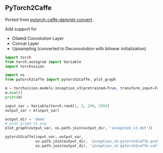 ## PyTorch2Caffe

Ported from [pytorch-caffe-darknet-convert](https://github.com/marvis/pytorch-caffe-darknet-convert). 

Add support for 
+ Dilated Convolution Layer
+ Concat Layer
+ Upsampling (converted to Deconvolution with bilinear initialization)

```python
import torch
from torch.autograd import Variable
import torchvision

import os
from pytorch2caffe import pytorch2caffe, plot_graph

m = torchvision.models.inception_v3(pretrained=True, transform_input=False)
m.eval()
print(m)

input_var = Variable(torch.rand(1, 3, 299, 299))
output_var = m(input_var)

output_dir = 'demo'
# plot graph to png
plot_graph(output_var, os.path.join(output_dir, 'inception_v3.dot'))

pytorch2caffe(input_var, output_var, 
              os.path.join(output_dir, 'inception_v3-pytorch2caffe.prototxt'),
              os.path.join(output_dir, 'inception_v3-pytorch2caffe.caffemodel'))
```